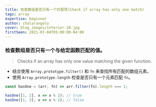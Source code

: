 ```yaml
---
title: 检查数组是否只有一个匹配项(Check if array has only one match)
tags: array
expertise: beginner
author: chalarangelo
cover: blog_images/interior-10.jpg
firstSeen: 2021-07-04T05:00:00-04:00
---
```


### 检查数组是否只有一个与给定函数匹配的值。
> Checks if an array has only one value matching the given function.

- 结合使用 `Array.prototype.filter()` 和 `fn` 来查找所有匹配的数组元素。
- 使用 `Array.prototype.length` 检查是否只有一个元素匹配 `fn`。

```js
const hasOne = (arr, fn) => arr.filter(fn).length === 1;
```

```js
hasOne([1, 2], x => x % 2); // true
hasOne([1, 3], x => x % 2); // false
```
